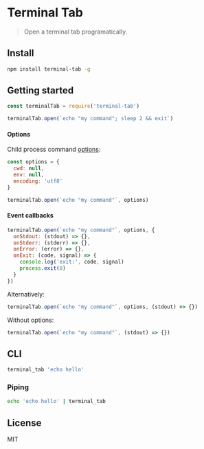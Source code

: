 # Terminal Tab

> Open a terminal tab programatically.

## Install

```bash
npm install terminal-tab -g
```

## Getting started

```javascript
const terminalTab = require('terminal-tab')

terminalTab.open(`echo "my command"; sleep 2 && exit`)
```

#### Options

Child process command [options](https://nodejs.org/dist/latest-v8.x/docs/api/child_process.html#child_process_child_process_exec_command_options_callback):

```javascript
const options = {
  cwd: null,
  env: null,
  encoding: 'utf8'
}

terminalTab.open(`echo "my command"`, options)
```

#### Event callbacks

```javascript
terminalTab.open(`echo "my command"`, options, {
  onStdout: (stdout) => {},
  onStderr: (stderr) => {},
  onError: (error) => {},
  onExit: (code, signal) => {
    console.log('exit:', code, signal)
    process.exit(0)
  }
})
```

Alternatively:

```javascript
terminalTab.open(`echo "my command"`, options, (stdout) => {})
```

Without options:

```javascript
terminalTab.open(`echo "my command"`, (stdout) => {})
```

## CLI

```bash
terminal_tab 'echo hello'
```

### Piping

```bash
echo 'echo hello' | terminal_tab
```

## License

MIT
